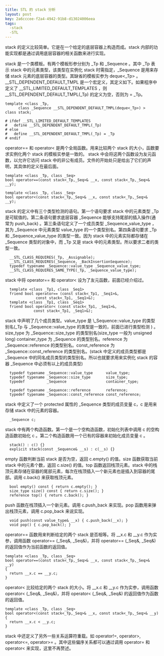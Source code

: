 ```yaml
---
title: STL 的 stack 分析
layout: post
key: 2a6cccee-f2a4-4942-91b8-d13024006eea
tags:
  -stack 
  -STL 
---
```


stack 的定义比较简单。它是在一个给定的底层容器上构造而成。stack 内部的功能实现都是通过调用底层容器的相关函数来进行实现。

stack 是一个类模板。有两个模板形参分别为 \_Tp 和 \_Sequence 。其中 \_Tp 表示 stack 中的元素类型，该类型在实例化 stack 时需指定，\_Sequence 是用来存储 stack 元素的底层容器的类型。其缺省的模板实参为 deque<\_Tp> 。 \_\_STL\_DEPENDENT\_DEFAULT\_TMPL 是一个宏定义，其定义如下。如果程序中定义了 \_\_STL\_LIMITED\_DEFAULT\_TEMPLATES ，则\_\_STL\_DEPENDENT\_DEFAULT\_TMPL(\_Tp) 的定义为空，否则为 = \_Tp。

	template <class _Tp, 
		  class _Sequence __STL_DEPENDENT_DEFAULT_TMPL(deque<_Tp>) >
	class stack;

	# ifdef __STL_LIMITED_DEFAULT_TEMPLATES
	#   define __STL_DEPENDENT_DEFAULT_TMPL(_Tp)
	# else
	#   define __STL_DEPENDENT_DEFAULT_TMPL(_Tp) = _Tp
	# endif

<div class="cut"></div>

operator== 和 operator< 是两个全局函数。用来比较两个 stack 的大小，函数要求实例化两个 stack 的模板实参是一致的。 stack 中会将这两个函数设为友元函数，以允许它访问 stack 中的非公有成员。文件的开始处只是给出了它们的声明，其具体的定义在最后面。

	template <class _Tp, class _Seq>
	bool operator==(const stack<_Tp,_Seq>& __x, const stack<_Tp,_Seq>& __y);

	template <class _Tp, class _Seq>
	bool operator<(const stack<_Tp,_Seq>& __x, const stack<_Tp,_Seq>& __y);

<div class="cut"></div>

stack 的定义中有三个类型检测的语句。第一个语句要求 stack 中的元素类型 \_Tp 是可赋值的。第二条语句要求底层容器 \_Sequence 能够支持尾部的插入操作(通常为 push\_back) 。第三条语句定义了一个成员类型 \_Sequence\_value\_type ，其为 \_Sequence 中元素类型 value\_type 的一个类型别名。第四条语句要求 \_Tp 和 \_Sequence\_value\_type 的类型一致。因为 stack 中的元素实际都存储在 \_Sequence 类型的对象中，而 \_Tp 又是 stack 中的元素类型。所以要求二者的类型一致。

	  __STL_CLASS_REQUIRES(_Tp, _Assignable);
	  __STL_CLASS_REQUIRES(_Sequence, _BackInsertionSequence);
	  typedef typename _Sequence::value_type _Sequence_value_type;
	  __STL_CLASS_REQUIRES_SAME_TYPE(_Tp, _Sequence_value_type);


<div class="cut"></div>

stack 中将 operator== 和 operator< 设为了友元函数，前面已经介绍过。

	  template <class _Tp1, class _Seq1>
	  friend bool operator== (const stack<_Tp1, _Seq1>&,
				  const stack<_Tp1, _Seq1>&);
	  template <class _Tp1, class _Seq1>
	  friend bool operator< (const stack<_Tp1, _Seq1>&,
				 const stack<_Tp1, _Seq1>&);

<div class="cut"></div>

stack 中声明了几个成员类型。value\_type 是 \\_Sequence::value\_type 的类型别名(\_Tp 与 \_Sequence::value\_type 的类型是一致的，前面已进行类型检测 ) 。size\_type 为 \_Sequence::size\_type 的类型别名(size\_type 一般为 unsigned long) container\_type 为 \_Sequence 的类型别名。reference 为 \_Sequence::reference 的类型别名。const\_reference 为 \_Sequence::const\_reference 的类型别名。(stack 中定义的成员类型都是 \_Sequence 中的同名成员类型的类型别名。所以也就要求用来实例化 stack 的容器 \_Sequence 中必须有以上的成员类型)

	  typedef typename _Sequence::value_type      value_type;
	  typedef typename _Sequence::size_type       size_type;
	  typedef          _Sequence                  container_type;

	  typedef typename _Sequence::reference       reference;
	  typedef typename _Sequence::const_reference const_reference;

<div class="cut"></div>

stack 中定义了一个 protected 属性的 _Sequence 类型的成员变量 c，c 是用来存储 stack 中的元素的容器。

	  _Sequence c;

<div class="cut"></div>

stack 中有两个构造函数。第一个是一个空构造函数，初始化列表中调用 c 的空构造函数初始化 c 。第二个构造函数用一个已有的容器来初始化成员变量 c 。

	  stack() : c() {}
	  explicit stack(const _Sequence& __s) : c(__s) {}

<div class="cut"></div>

empty 函数判断当前 stack 是否为空，返回 c.empty() 的值。size 函数获取当前 stack 中的元素个数，返回 c.size() 的值。top 函数返回栈顶元素。stack 中的栈顶元素存储在容器的尾部元素，每次在栈顶插入一个新元素也是插入到容器的尾部。调用 c.back() 来获取栈顶元素。

	  bool empty() const { return c.empty(); }
	  size_type size() const { return c.size(); }
	  reference top() { return c.back(); }

<div class="cut"></div>

push 函数在栈顶插入一个新元素。调用 c.push\_back 来实现。pop 函数用来弹出栈顶元素，调用 c.pop\_back 来说实现。

	  void push(const value_type& __x) { c.push_back(__x); }
	  void pop() { c.pop_back(); }

<div class="cut"></div>

operator== 函数用来判断给定的两个 stack 是否相等。将 \_\_x.c 和 \_\_y.c 作为实参，调用函数 operator== (\_Seq&, \_Seq&)，并将 operator== (\_Seq&, \_Seq&) 的返回值作为当前函数的返回值。

	template <class _Tp, class _Seq>
	bool operator==(const stack<_Tp,_Seq>& __x, const stack<_Tp,_Seq>& __y)
	{
	  return __x.c == __y.c;
	}

<div class="cut"></div>

operator< 比较给定的两个 stack 的大小。将 \_\_x.c 和 \_\_y.c 作为实参，调用函数 operator< (\_Seq&, \_Seq&)，并将 operator< (\_Seq&, \_Seq&) 的返回值作为函数的返回值。

	template <class _Tp, class _Seq>
	bool operator<(const stack<_Tp,_Seq>& __x, const stack<_Tp,_Seq>& __y)
	{
	  return __x.c < __y.c;
	}

<div class="cut"></div>

stack 中还定义了另外一些关系运算符重载。如 operator!=, operator>, operator<=, operator>= 。其中这些偏序关系都可以通过调用 operator= 和 operator< 来实现，这里不再赘述。
